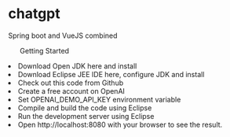 # chatgpt
 Spring boot and VueJS combined

<ul>Getting Started</ul>
<li>Download Open JDK here and install</li>
<li>Download Eclipse JEE IDE here, configure JDK and install</li>
<li>Check out this code from Github</li>
<li>Create a free account on OpenAI</li>
<li>Set OPENAI_DEMO_API_KEY environment variable</li>
<li>Compile and build the code using Eclipse</li>
<li>Run the development server using Eclipse</li>
<li>Open http://localhost:8080 with your browser to see the result.</li>
